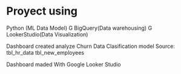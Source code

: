 # Proyect using
Python (ML Data Model)
G BigQuery(Data warehousing)
G LookerStudio(Data Visualization)


Dashboard created analyze Churn Data Clasification model
Source:
tbl_hr_data
tbl_new_employees


 Dashboard maded With Google Looker Studio




